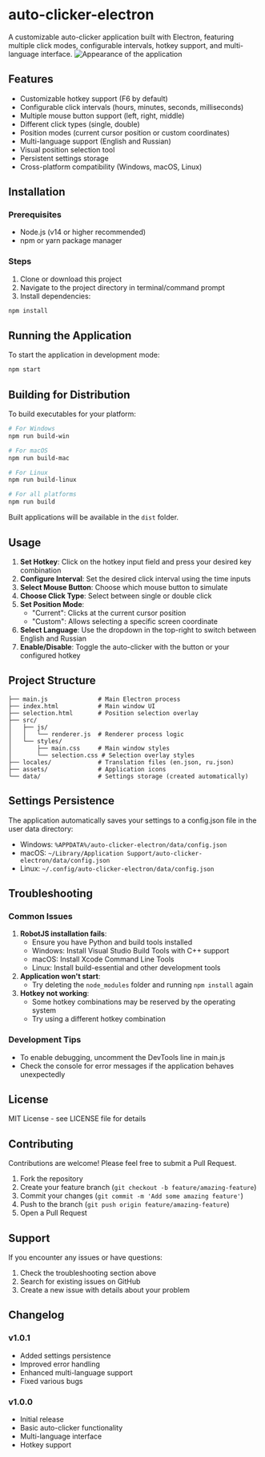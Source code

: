 # auto-clicker-electron
A customizable auto-clicker application built with Electron, featuring multiple click modes, configurable intervals, hotkey support, and multi-language interface.
![Appearance of the application](https://github.com/mdapm9di/auto-clicker-electron/blob/main/screenshot.jpg)
## Features
- Customizable hotkey support (F6 by default)
- Configurable click intervals (hours, minutes, seconds, milliseconds)
- Multiple mouse button support (left, right, middle)
- Different click types (single, double)
- Position modes (current cursor position or custom coordinates)
- Multi-language support (English and Russian)
- Visual position selection tool
- Persistent settings storage
- Cross-platform compatibility (Windows, macOS, Linux)
## Installation
### Prerequisites
- Node.js (v14 or higher recommended)
- npm or yarn package manager
### Steps
1. Clone or download this project
2. Navigate to the project directory in terminal/command prompt
3. Install dependencies:
```bash
npm install
```
## Running the Application
To start the application in development mode:
```bash
npm start
```
## Building for Distribution
To build executables for your platform:
```bash
# For Windows
npm run build-win

# For macOS
npm run build-mac

# For Linux
npm run build-linux

# For all platforms
npm run build
```
Built applications will be available in the `dist` folder.
## Usage
1. **Set Hotkey**: Click on the hotkey input field and press your desired key combination
2. **Configure Interval**: Set the desired click interval using the time inputs
3. **Select Mouse Button**: Choose which mouse button to simulate
4. **Choose Click Type**: Select between single or double click
5. **Set Position Mode**:
   - "Current": Clicks at the current cursor position
   - "Custom": Allows selecting a specific screen coordinate
6. **Select Language**: Use the dropdown in the top-right to switch between English and Russian
7. **Enable/Disable**: Toggle the auto-clicker with the button or your configured hotkey
## Project Structure
```
├── main.js              # Main Electron process
├── index.html           # Main window UI
├── selection.html       # Position selection overlay
├── src/
│   ├── js/
│   │   └── renderer.js  # Renderer process logic
│   └── styles/
│       ├── main.css     # Main window styles
│       └── selection.css # Selection overlay styles
├── locales/             # Translation files (en.json, ru.json)
├── assets/              # Application icons
└── data/                # Settings storage (created automatically)
```
## Settings Persistence
The application automatically saves your settings to a config.json file in the user data directory:
- Windows: `%APPDATA%/auto-clicker-electron/data/config.json`
- macOS: `~/Library/Application Support/auto-clicker-electron/data/config.json`
- Linux: `~/.config/auto-clicker-electron/data/config.json`
## Troubleshooting
### Common Issues
1. **RobotJS installation fails**:
   - Ensure you have Python and build tools installed
   - Windows: Install Visual Studio Build Tools with C++ support
   - macOS: Install Xcode Command Line Tools
   - Linux: Install build-essential and other development tools
2. **Application won't start**:
   - Try deleting the `node_modules` folder and running `npm install` again
3. **Hotkey not working**:
   - Some hotkey combinations may be reserved by the operating system
   - Try using a different hotkey combination
### Development Tips
- To enable debugging, uncomment the DevTools line in main.js
- Check the console for error messages if the application behaves unexpectedly
## License
MIT License - see LICENSE file for details
## Contributing
Contributions are welcome! Please feel free to submit a Pull Request.
1. Fork the repository
2. Create your feature branch (`git checkout -b feature/amazing-feature`)
3. Commit your changes (`git commit -m 'Add some amazing feature'`)
4. Push to the branch (`git push origin feature/amazing-feature`)
5. Open a Pull Request
## Support
If you encounter any issues or have questions:
1. Check the troubleshooting section above
2. Search for existing issues on GitHub
3. Create a new issue with details about your problem
## Changelog
### v1.0.1
- Added settings persistence
- Improved error handling
- Enhanced multi-language support
- Fixed various bugs
### v1.0.0
- Initial release
- Basic auto-clicker functionality
- Multi-language interface
- Hotkey support
